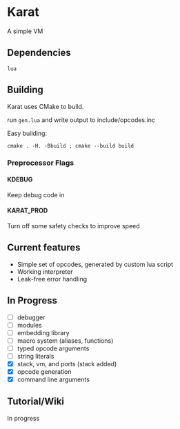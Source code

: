 # Karat

A simple VM

## Dependencies ##
`lua`

## Building ##
Karat uses CMake to build.

run `gen.lua` and write output to include/opcodes.inc

Easy building:

`cmake . -H. -Bbuild ; cmake --build build`

### Preprocessor Flags ###
#### KDEBUG ####
Keep debug code in
#### KARAT\_PROD ####
Turn off some safety checks to improve speed

## Current features ##
* Simple set of opcodes, generated by custom lua script
* Working interpreter
* Leak-free error handling

## In Progress ##
- [ ] debugger
- [ ] modules
- [ ] embedding library
- [ ] macro system (aliases, functions)
- [ ] typed opcode arguments
- [ ] string literals
- [x] stack, vm, and ports (stack added)
- [x] opcode generation
- [x] command line arguments

## Tutorial/Wiki ###

In progress
